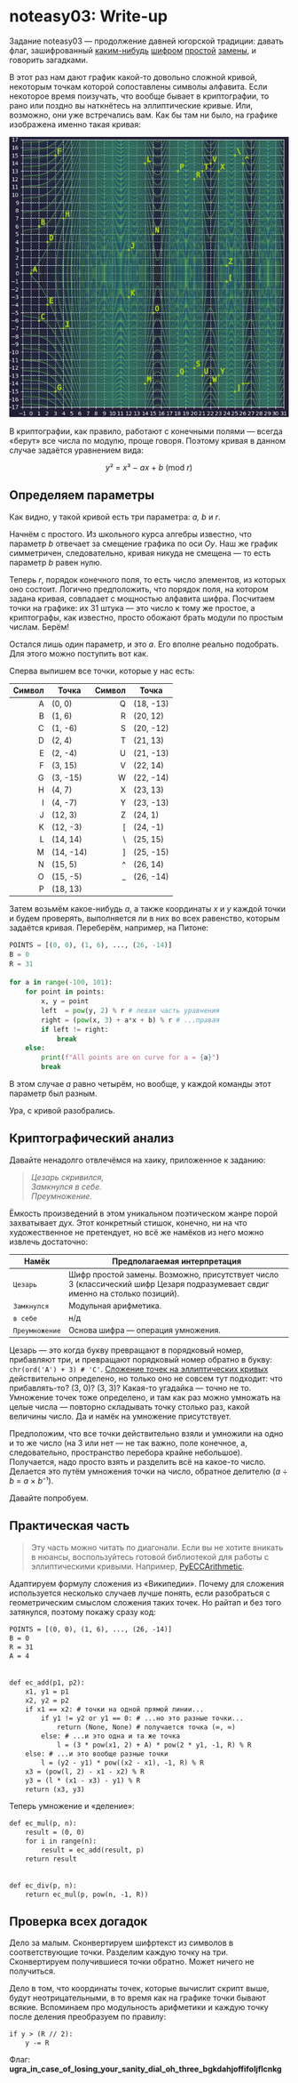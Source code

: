 # noteasy03: Write-up

Задание noteasy03 — продолжение давней югорской традиции: давать флаг, зашифрованный [каким-нибудь](https://github.com/teamteamdev/ugractf-2019-quals/tree/master/tasks/noteasy) [шифром](https://github.com/teamteamdev/ugractf-2021-quals/tree/master/tasks/noteasy82) [простой](https://github.com/teamteamdev/ugractf-2019-finals/tree/master/tasks/noteasy3) [замены](https://github.com/teamteamdev/ugractf-2020-quals/tree/master/tasks/noteasy5), и говорить загадками.

В этот раз нам дают график какой-то довольно сложной кривой, некоторым точкам которой сопоставлены символы алфавита. Если некоторое время поизучать, что вообще бывает в криптографии, то рано или поздно вы наткнётесь на эллиптические кривые. Или, возможно, они уже встречались вам. Как бы там ни было, на графике изображена именно такая кривая:

![](./writeup/alphabet.png)

В криптографии, как правило, работают с конечными полями — всегда «берут» все числа по модулю, проще говоря. Поэтому кривая в данном случае задаётся уравнением вида:

<p align="center"><i>y</i>² = <i>x</i>³ − <i>ax</i> + <i>b</i> (mod <i>r</i>)</p>

## Определяем параметры

Как видно, у такой кривой есть три параметра: *a,* *b* и *r*.

Начнём с простого. Из школьного курса алгебры известно, что параметр *b* отвечает за смещение графика по оси *Oy*. Наш же график симметричен, следовательно, кривая никуда не смещена — то есть параметр *b* равен нулю.

Теперь *r*, порядок конечного поля, то есть число элементов, из которых оно состоит. Логично предположить, что порядок поля, на котором задана кривая, совпадает с мощностью алфавита шифра. Посчитаем точки на графике: их 31 штука — это число к тому же простое, а криптографы, как известно, просто обожают брать модули по простым числам. Берём!

Остался лишь один параметр, и это *a*. Его вполне реально подобрать. Для этого можно поступить вот как.

Сперва выпишем все точки, которые у нас есть:

| Символ | Точка     | Символ | Точка     |
|-------:|-----------|-------:|-----------|
| A      | (0, 0)    | Q      | (18, -13) |
| B      | (1, 6)    | R      | (20, 12)  |
| C      | (1, -6)   | S      | (20, -12) |
| D      | (2, 4)    | T      | (21, 13)  |
| E      | (2, -4)   | U      | (21, -13) |
| F      | (3, 15)   | V      | (22, 14)  |
| G      | (3, -15)  | W      | (22, -14) |
| H      | (4, 7)    | X      | (23, 13)  |
| I      | (4, -7)   | Y      | (23, -13) |
| J      | (12, 3)   | Z      | (24, 1)   |
| K      | (12, -3)  | [      | (24, -1)  |
| L      | (14, 14)  | \      | (25, 15)  |
| M      | (14, -14) | ]      | (25, -15) |
| N      | (15, 5)   | ^      | (26, 14)  |
| O      | (15, -5)  | _      | (26, -14) |
| P      | (18, 13)  |        |           |

Затем возьмём какое-нибудь *a*, а также координаты *x* и *y* каждой точки и будем проверять, выполняется ли в них во всех равенство, которым задаётся кривая. Переберём, например, на Питоне:

```python
POINTS = [(0, 0), (1, 6), ..., (26, -14)]
B = 0
R = 31

for a in range(-100, 101):
    for point in points:
        x, y = point
        left  = pow(y, 2) % r # левая часть уравнения
        right = (pow(x, 3) + a*x + b) % r # ...правая
        if left != right:
            break
    else:
        print(f"All points are on curve for a = {a}")
        break
```

В этом случае *a* равно четырём, но вообще, у каждой команды этот параметр был разным.

Ура, с кривой разобрались.

## Криптографический анализ

Давайте ненадолго отвлечёмся на хаику, приложенное к заданию:

> _Цезарь скривился,_  
> _Замкнулся в себе._  
> _Преумножение._  

Ёмкость произведений в этом уникальном поэтическом жанре порой захватывает дух. Этот конкретный стишок, конечно, ни на что художественное не претендует, но всё же намёков из него можно извлечь достаточно:

| Намёк          | Предполагаемая интерпретация                                                                                                  |
|----------------|-------------------------------------------------------------------------------------------------------------------------------|
| `Цезарь`       | Шифр простой замены. Возможно, присутствует число 3 (классический шифр Цезаря подразумевает свдиг именно на столько позиций). |
| `Замкнулся`    | Модульная арифметика.                                                                                                         |
| `в себе`       | н/д                                                                                                                           |
| `Преумножение` | Основа шифра — операция умножения.                                                                                            |

Цезарь — это когда букву превращают в порядковый номер, прибавляют три, и превращают порядковый номер обратно в букву: `chr(ord('A') + 3) # 'C'`. [Сложение точек на эллиптических кривых](https://en.wikipedia.org/wiki/Elliptic_curve_point_multiplication#Point_addition) действительно определено, но только оно не совсем тут подходит: что прибавлять-то? (3, 0)? (3, 3)? Какая-то угадайка — точно не то. Умножение точек тоже определено, и там как раз можно умножать на целые числа — повторно складывать точку столько раз, какой величины число. Да и намёк на умножение присутствует.

Предположим, что все точки действительно взяли и умножили на одно и то же число (на 3 или нет — не так важно, поле конечное, а, следовательно, пространство перебора крайне небольшое). Получается, надо просто взять и разделить всё на какое-то число. Делается это путём умножения точки на число, обратное делителю (*a* ÷ *b* = *a* × *b*⁻¹).

Давайте попробуем.

## Практическая часть

> Эту часть можно читать по диагонали. Если вы не хотите вникать в нюансы, воспользуйтесь готовой библиотекой для работы с эллиптическими кривыми. Например, [PyECCArithmetic](https://github.com/Kavakuo/PyECCArithmetic).

Адаптируем формулу сложения из «Википедии». Почему для сложения используется несколько случаев лучше понять, если разобраться с геометрическим смыслом сложения таких точек. Но райтап и без того затянулся, поэтому покажу сразу код:
```python3
POINTS = [(0, 0), (1, 6), ..., (26, -14)]
B = 0
R = 31
A = 4


def ec_add(p1, p2):
    x1, y1 = p1
    x2, y2 = p2
    if x1 == x2: # точки на одной прямой линии...
        if y1 != y2 or y1 == 0: # ...но это разные точки...
            return (None, None) # получается точка (∞, ∞)
        else: # ...и это одна и та же точка
            l = (3 * pow(x1, 2) + A) * pow(2 * y1, -1, R) % R
    else: # ...и это вообще разные точки
        l = (y2 - y1) * pow((x2 - x1), -1, R) % R
    x3 = (pow(l, 2) - x1 - x2) % R
    y3 = (l * (x1 - x3) - y1) % R
    return (x3, y3)
```

Теперь умножение и «деление»:
```python3
def ec_mul(p, n):
    result = (0, 0)
    for i in range(n):
        result = ec_add(result, p)
    return result


def ec_div(p, n):
    return ec_mul(p, pow(n, -1, R))
```

## Проверка всех догадок

Дело за малым. Сконвертируем шифртекст из символов в соответствующие точки. Разделим каждую точку на три. Сконвертируем получившиеся точки обратно. Может ничего не получиться.

Дело в том, что координаты точек, которые вычислит скрипт выше, будут неотрицательными, в то время как на графике точки бывают всякие. Вспоминаем про модульность арифметики и каждую точку после деления преобразуем по правилу:
```python3
if y > (R // 2):
    y -= R
```

Флаг: **ugra_in_case_of_losing_your_sanity_dial_oh_three_bgkdahjoffifoljflcnkg**
